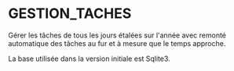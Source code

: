 # GESTION_TACHES
Gérer les tâches de tous les jours étalées sur l'année avec remonté automatique
des tâches au fur et à mesure que le temps approche.

La base utilisée dans la version initiale est Sqlite3.
